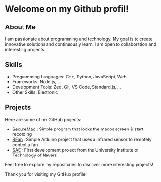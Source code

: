 # Welcome on my Github profil!

## About Me
I am passionate about programming and technology. My goal is to create innovative solutions and continuously learn. I am open to collaboration and interesting projects.

## Skills
- Programming Languages: C++, Python, JavaScript, Web, ...
- Frameworks: Node.js, ...
- Development Tools: Zed, Git, VS Code, Standard.js, ...
- Other Skills: Electronic

## Projects
Here are some of my GitHub projects:

- [SecureMac](https://github.com/Zarox28/SecureMac) : Simple program that locks the macos screen & start recording
- [RFan](https://github.com/Zarox28/rfan) : Simple Arduino project that uses a infrared sensor to remotely control a fan
- [SAE](https://github.com/dev-du-bled/games-sae1) : First development project from the University Institute of Technology of Nevers

Feel free to explore my repositories to discover more interesting projects!

Thank you for visiting my GitHub profile!
